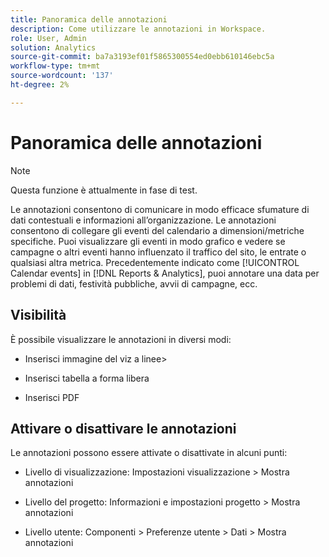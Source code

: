 ```yaml
---
title: Panoramica delle annotazioni
description: Come utilizzare le annotazioni in Workspace.
role: User, Admin
solution: Analytics
source-git-commit: ba7a3193ef01f5865300554ed0ebb610146ebc5a
workflow-type: tm+mt
source-wordcount: '137'
ht-degree: 2%

---
```


# Panoramica delle annotazioni

>[!NOTE]
>
>Questa funzione è attualmente in fase di test.

Le annotazioni consentono di comunicare in modo efficace sfumature di dati contestuali e informazioni all’organizzazione. Le annotazioni consentono di collegare gli eventi del calendario a dimensioni/metriche specifiche. Puoi visualizzare gli eventi in modo grafico e vedere se campagne o altri eventi hanno influenzato il traffico del sito, le entrate o qualsiasi altra metrica. Precedentemente indicato come [!UICONTROL Calendar events] in [!DNL Reports & Analytics], puoi annotare una data per problemi di dati, festività pubbliche, avvii di campagne, ecc.

## Visibilità

È possibile visualizzare le annotazioni in diversi modi:

* Inserisci immagine del viz a linee>

* Inserisci tabella a forma libera

* Inserisci PDF

## Attivare o disattivare le annotazioni

Le annotazioni possono essere attivate o disattivate in alcuni punti:

* Livello di visualizzazione: Impostazioni visualizzazione > Mostra annotazioni

* Livello del progetto: Informazioni e impostazioni progetto > Mostra annotazioni

* Livello utente: Componenti > Preferenze utente > Dati > Mostra annotazioni
